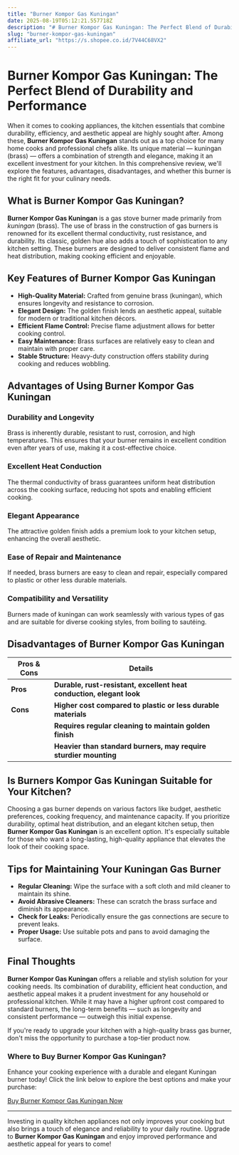 ```yaml
---
title: "Burner Kompor Gas Kuningan"
date: 2025-08-19T05:12:21.557718Z
description: "# Burner Kompor Gas Kuningan: The Perfect Blend of Durability and Performance..."
slug: "burner-kompor-gas-kuningan"
affiliate_url: "https://s.shopee.co.id/7V44C68VX2"
---
```

# Burner Kompor Gas Kuningan: The Perfect Blend of Durability and Performance

When it comes to cooking appliances, the kitchen essentials that combine durability, efficiency, and aesthetic appeal are highly sought after. Among these, **Burner Kompor Gas Kuningan** stands out as a top choice for many home cooks and professional chefs alike. Its unique material — kuningan (brass) — offers a combination of strength and elegance, making it an excellent investment for your kitchen. In this comprehensive review, we'll explore the features, advantages, disadvantages, and whether this burner is the right fit for your culinary needs.

## What is Burner Kompor Gas Kuningan?

**Burner Kompor Gas Kuningan** is a gas stove burner made primarily from *kuningan* (brass). The use of brass in the construction of gas burners is renowned for its excellent thermal conductivity, rust resistance, and durability. Its classic, golden hue also adds a touch of sophistication to any kitchen setting. These burners are designed to deliver consistent flame and heat distribution, making cooking efficient and enjoyable.

## Key Features of Burner Kompor Gas Kuningan

- **High-Quality Material:** Crafted from genuine brass (kuningan), which ensures longevity and resistance to corrosion.
- **Elegant Design:** The golden finish lends an aesthetic appeal, suitable for modern or traditional kitchen décors.
- **Efficient Flame Control:** Precise flame adjustment allows for better cooking control.
- **Easy Maintenance:** Brass surfaces are relatively easy to clean and maintain with proper care.
- **Stable Structure:** Heavy-duty construction offers stability during cooking and reduces wobbling.

## Advantages of Using Burner Kompor Gas Kuningan

### Durability and Longevity

Brass is inherently durable, resistant to rust, corrosion, and high temperatures. This ensures that your burner remains in excellent condition even after years of use, making it a cost-effective choice.

### Excellent Heat Conduction

The thermal conductivity of brass guarantees uniform heat distribution across the cooking surface, reducing hot spots and enabling efficient cooking.

### Elegant Appearance

The attractive golden finish adds a premium look to your kitchen setup, enhancing the overall aesthetic.

### Ease of Repair and Maintenance

If needed, brass burners are easy to clean and repair, especially compared to plastic or other less durable materials.

### Compatibility and Versatility

Burners made of kuningan can work seamlessly with various types of gas and are suitable for diverse cooking styles, from boiling to sautéing.

## Disadvantages of Burner Kompor Gas Kuningan

| **Pros & Cons**             | **Details**                                                                   |
|------------------------------|-------------------------------------------------------------------------------|
| **Pros**                   | **Durable, rust-resistant, excellent heat conduction, elegant look**        |
| **Cons**                   | **Higher cost compared to plastic or less durable materials**               |
|                              | **Requires regular cleaning to maintain golden finish**                      |
|                              | **Heavier than standard burners, may require sturdier mounting**             |

## Is Burners Kompor Gas Kuningan Suitable for Your Kitchen?

Choosing a gas burner depends on various factors like budget, aesthetic preferences, cooking frequency, and maintenance capacity. If you prioritize durability, optimal heat distribution, and an elegant kitchen setup, then **Burner Kompor Gas Kuningan** is an excellent option. It's especially suitable for those who want a long-lasting, high-quality appliance that elevates the look of their cooking space.

## Tips for Maintaining Your Kuningan Gas Burner

- **Regular Cleaning:** Wipe the surface with a soft cloth and mild cleaner to maintain its shine.
- **Avoid Abrasive Cleaners:** These can scratch the brass surface and diminish its appearance.
- **Check for Leaks:** Periodically ensure the gas connections are secure to prevent leaks.
- **Proper Usage:** Use suitable pots and pans to avoid damaging the surface.

## Final Thoughts

**Burner Kompor Gas Kuningan** offers a reliable and stylish solution for your cooking needs. Its combination of durability, efficient heat conduction, and aesthetic appeal makes it a prudent investment for any household or professional kitchen. While it may have a higher upfront cost compared to standard burners, the long-term benefits — such as longevity and consistent performance — outweigh this initial expense.

If you're ready to upgrade your kitchen with a high-quality brass gas burner, don't miss the opportunity to purchase a top-tier product now.

### Where to Buy Burner Kompor Gas Kuningan?

Enhance your cooking experience with a durable and elegant Kuningan burner today! Click the link below to explore the best options and make your purchase:

[Buy Burner Kompor Gas Kuningan Now](https://s.shopee.co.id/7V44C68VX2)

---

Investing in quality kitchen appliances not only improves your cooking but also brings a touch of elegance and reliability to your daily routine. Upgrade to **Burner Kompor Gas Kuningan** and enjoy improved performance and aesthetic appeal for years to come!